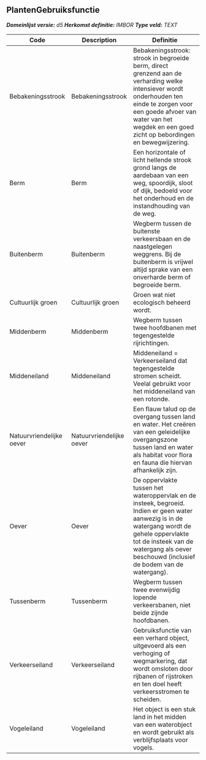 ﻿## PlantenGebruiksfunctie

*__Domeinlijst versie:__ d5*
*__Herkomst definitie:__ IMBOR*
*__Type veld:__ TEXT*

|__Code__ |__Description__ |__Definitie__	|
|	---	|	---	|   ---	| 
| Bebakeningsstrook | Bebakeningsstrook | Bebakeningsstrook: strook in begroeide berm, direct grenzend aan de verharding welke intensiever wordt onderhouden ten einde te zorgen voor een goede afvoer van water van het wegdek en een goed zicht op bebordingen en bewegwijzering. |
| Berm | Berm | Een horizontale of licht hellende strook grond langs de aardebaan van een weg, spoordijk, sloot of dijk, bedoeld voor het onderhoud en de instandhouding van de weg. |
| Buitenberm | Buitenberm | Wegberm tussen de buitenste verkeersbaan en de naastgelegen weggrens. Bij de buitenberm is vrijwel altijd sprake van een onverharde berm of begroeide berm. |
| Cultuurlijk groen | Cultuurlijk groen | Groen wat niet ecologisch beheerd wordt. |
| Middenberm | Middenberm | Wegberm tussen twee hoofdbanen met tegengestelde rijrichtingen. |
| Middeneiland | Middeneiland | Middeneiland = Verkeerseiland dat tegengestelde stromen scheidt. Veelal gebruikt voor het middeneiland van een rotonde. |
| Natuurvriendelijke oever | Natuurvriendelijke oever | Een flauw talud op de overgang tussen land en water. Het creëren van een geleidelijke overgangszone tussen land en water als habitat voor flora en fauna die hiervan afhankelijk zijn. |
| Oever | Oever | De oppervlakte tussen het wateroppervlak en de insteek, begroeid. Indien er geen water aanwezig is in de watergang wordt de gehele oppervlakte tot de insteek van de watergang als oever beschouwd (inclusief de bodem van de watergang). |
| Tussenberm | Tussenberm | Wegberm tussen twee evenwijdig lopende verkeersbanen, niet beide zijnde hoofdbanen. |
| Verkeerseiland | Verkeerseiland | Gebruiksfunctie van een verhard object, uitgevoerd als een verhoging of wegmarkering, dat wordt omsloten door rijbanen of rijstroken en ten doel heeft verkeersstromen te scheiden. |
| Vogeleiland | Vogeleiland | Het object is een stuk land in het midden van een waterobject en wordt gebruikt als verblijfsplaats voor vogels. |
